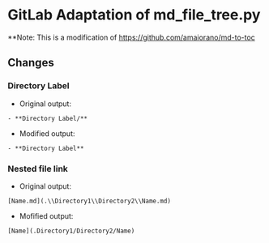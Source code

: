 # GitLab Adaptation of md_file_tree.py

**Note: This is a modification of https://github.com/amaiorano/md-to-toc

## Changes

### Directory Label
- Original output:
```
- **Directory Label/**
```
- Modified output:
```
- **Directory Label**
```

### Nested file link
- Original output:
```
[Name.md](.\\Directory1\\Directory2\\Name.md)
```
- Mofified output:
```
[Name](.Directory1/Directory2/Name)
```
